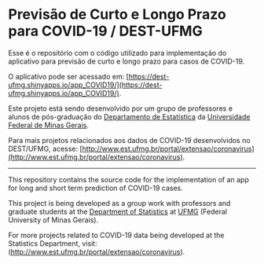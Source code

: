 # Previsão de Curto e Longo Prazo para COVID-19 / DEST-UFMG

Esse é o repositório com o código utilizado para implementação do aplicativo para previsão de curto e longo prazo para casos de COVID-19.

O aplicativo pode ser acessado em: [https://dest-ufmg.shinyapps.io/app_COVID19/](https://dest-ufmg.shinyapps.io/app_COVID19/).

Este projeto está sendo desenvolvido por um grupo de professores e alunos de pós-graduação do [Departamento de Estatística](www.est.ufmg.br) da [Universidade Federal de Minas Gerais](www.ufmg.br).

Para mais projetos relacionados aos dados de COVID-19 desenvolvidos no DEST/UFMG, acesse: [http://www.est.ufmg.br/portal/extensao/coronavirus](http://www.est.ufmg.br/portal/extensao/coronavirus).

---

This repository contains the source code for the implementation of an app for long and short term prediction of COVID-19 cases.

This project is being developed as a group work with professors and graduate students at the [Department of Statistics](www.est.ufmg.br) at [UFMG](www.ufmg.br) (Federal University of Minas Gerais).

For more projects related to COVID-19 data being developed at the Statistics Department, visit: (http://www.est.ufmg.br/portal/extensao/coronavirus).